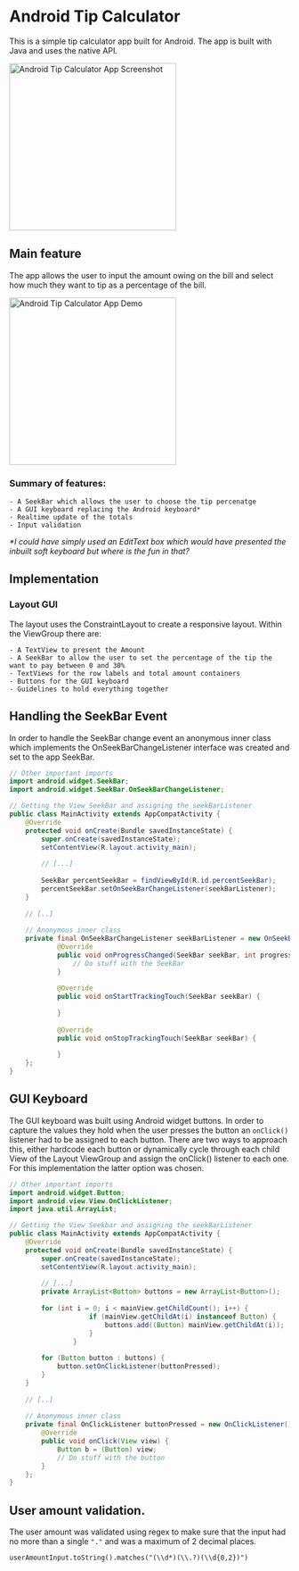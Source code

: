 # Android Tip Calculator

This is a simple tip calculator app built for Android. The app is built with Java and uses the 
native API.

<img 
    src="https://github.com/nadershamma/android-tip-calculator/blob/master/misc/android_tip_calc_app_1.png?raw=true" 
    width="300px" height="auto" alt="Android Tip Calculator App Screenshot" align="center" />
    
## Main feature

The app allows the user to input the amount owing on the bill and select how much they want to tip
as a percentage of the bill.

<img 
    src="https://github.com/nadershamma/android-tip-calculator/blob/master/misc/android_tip_calc_demo_1.gif?raw=true" 
    width="300px" height="auto" alt="Android Tip Calculator App Demo" align="center" />

### Summary of features:

    - A SeekBar which allows the user to choose the tip percenatge
    - A GUI keyboard replacing the Android keyboard*
    - Realtime update of the totals
    - Input validation
 
_*I could have simply used an EditText box which would have presented the inbuilt soft keyboard but 
where is the fun in that?_

## Implementation
### Layout GUI

The layout uses the ConstraintLayout to create a responsive layout. Within the ViewGroup there are:

    - A TextView to present the Amount 
    - A SeekBar to allow the user to set the percentage of the tip the want to pay between 0 and 30%   
    - TextViews for the row labels and total amount containers
    - Buttons for the GUI keyboard
    - Guidelines to hold everything together
  
## Handling the SeekBar Event

In order to handle the SeekBar change event an anonymous inner class which implements the 
OnSeekBarChangeListener interface was created and set to the app SeekBar.

```Java
// Other important imports
import android.widget.SeekBar;
import android.widget.SeekBar.OnSeekBarChangeListener;

// Getting the View SeekBar and assigning the seekBarListener
public class MainActivity extends AppCompatActivity {
    @Override
    protected void onCreate(Bundle savedInstanceState) {
        super.onCreate(savedInstanceState);
        setContentView(R.layout.activity_main);
        
        // [...]
        
        SeekBar percentSeekBar = findViewById(R.id.percentSeekBar);
        percentSeekBar.setOnSeekBarChangeListener(seekBarListener);
    }
    
    // [..]
    
    // Anonymous inner class
    private final OnSeekBarChangeListener seekBarListener = new OnSeekBarChangeListener() {
            @Override
            public void onProgressChanged(SeekBar seekBar, int progress, boolean b) {
                // Do stuff with the SeekBar
            }
    
            @Override
            public void onStartTrackingTouch(SeekBar seekBar) {
    
            }
    
            @Override
            public void onStopTrackingTouch(SeekBar seekBar) {
    
            }
    };
}
```
## GUI Keyboard
The GUI keyboard was built using Android widget buttons. In order to capture the values they hold 
when the user presses the button an `onClick()` listener had to be assigned to each button. There
are two ways to approach this, either hardcode each button or dynamically cycle through each child
View of the Layout ViewGroup and assign the onClick() listener to each one. For this implementation 
the latter option was chosen.  

```Java
// Other important imports
import android.widget.Button;
import android.view.View.OnClickListener;
import java.util.ArrayList;

// Getting the View Seekbar and assigning the seekBarListener
public class MainActivity extends AppCompatActivity {
    @Override
    protected void onCreate(Bundle savedInstanceState) {
        super.onCreate(savedInstanceState);
        setContentView(R.layout.activity_main);
        
        // [...]
        private ArrayList<Button> buttons = new ArrayList<Button>();
        
        for (int i = 0; i < mainView.getChildCount(); i++) {
                    if (mainView.getChildAt(i) instanceof Button) {
                        buttons.add((Button) mainView.getChildAt(i));
                    }
                }
        
        for (Button button : buttons) {
            button.setOnClickListener(buttonPressed);
        }
    }
    
    // [..]
    
    // Anonymous inner class
    private final OnClickListener buttonPressed = new OnClickListener() {
        @Override
        public void onClick(View view) {
            Button b = (Button) view;
            // Do stuff with the button
        }
    };
}
```

## User amount validation.
The user amount was validated using regex to make sure that the input had no more than a single 
`"."` and was a maximum of 2 decimal places. 

`userAmountInput.toString().matches("(\\d*)(\\.?)(\\d{0,2})")` 
